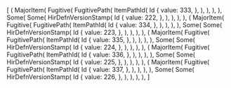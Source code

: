 [
    (
        MajorItem(
            Fugitive(
                FugitivePath(
                    ItemPathId(
                        Id {
                            value: 333,
                        },
                    ),
                ),
            ),
        ),
        Some(
            Some(
                HirDefnVersionStamp(
                    Id {
                        value: 222,
                    },
                ),
            ),
        ),
    ),
    (
        MajorItem(
            Fugitive(
                FugitivePath(
                    ItemPathId(
                        Id {
                            value: 334,
                        },
                    ),
                ),
            ),
        ),
        Some(
            Some(
                HirDefnVersionStamp(
                    Id {
                        value: 223,
                    },
                ),
            ),
        ),
    ),
    (
        MajorItem(
            Fugitive(
                FugitivePath(
                    ItemPathId(
                        Id {
                            value: 335,
                        },
                    ),
                ),
            ),
        ),
        Some(
            Some(
                HirDefnVersionStamp(
                    Id {
                        value: 224,
                    },
                ),
            ),
        ),
    ),
    (
        MajorItem(
            Fugitive(
                FugitivePath(
                    ItemPathId(
                        Id {
                            value: 336,
                        },
                    ),
                ),
            ),
        ),
        Some(
            Some(
                HirDefnVersionStamp(
                    Id {
                        value: 225,
                    },
                ),
            ),
        ),
    ),
    (
        MajorItem(
            Fugitive(
                FugitivePath(
                    ItemPathId(
                        Id {
                            value: 337,
                        },
                    ),
                ),
            ),
        ),
        Some(
            Some(
                HirDefnVersionStamp(
                    Id {
                        value: 226,
                    },
                ),
            ),
        ),
    ),
]